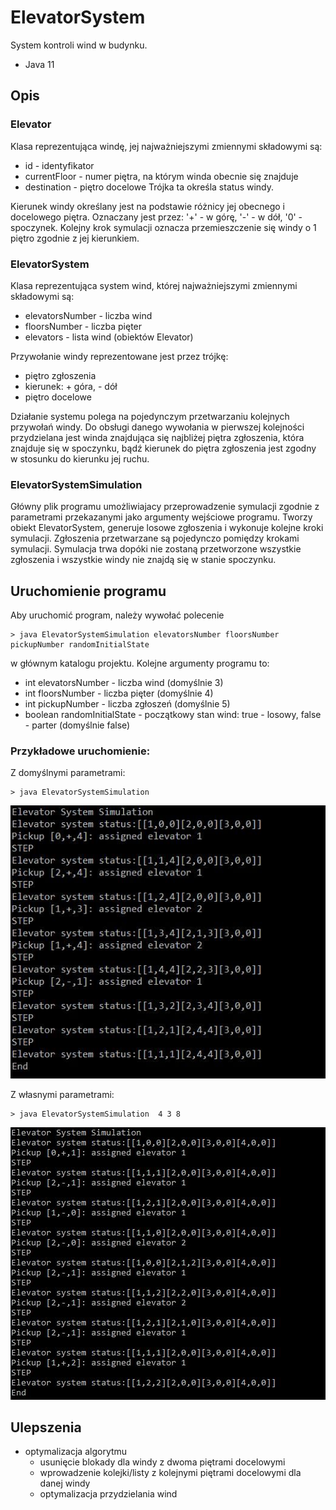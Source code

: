 # ElevatorSystem

System kontroli wind w budynku. 

- Java 11

## Opis 
### Elevator
Klasa reprezentująca windę, jej najważniejszymi zmiennymi składowymi są:
- id - identyfikator 
- currentFloor - numer piętra, na którym winda obecnie się znajduje
- destination - piętro docelowe
Trójka ta określa status windy.

Kierunek windy określany jest na podstawie różnicy jej obecnego i docelowego piętra. Oznaczany jest przez: '+' - w górę, '-' - w dół, '0' - spoczynek.
Kolejny krok symulacji oznacza przemieszczenie się windy o 1 piętro zgodnie z jej kierunkiem.


### ElevatorSystem
Klasa reprezentująca system wind, której najważniejszymi zmiennymi składowymi są:
- elevatorsNumber - liczba wind 
- floorsNumber - liczba pięter
- elevators - lista wind (obiektów Elevator)

Przywołanie windy reprezentowane jest przez trójkę:
- piętro zgłoszenia
- kierunek: + góra, - dół
- piętro docelowe

Działanie systemu polega na pojedynczym przetwarzaniu kolejnych przywołań windy. Do obsługi danego wywołania w pierwszej kolejności przydzielana jest winda znajdująca się najbliżej piętra zgłoszenia, która znajduje się w spoczynku, bądź kierunek do piętra zgłoszenia jest zgodny w stosunku do kierunku jej ruchu.


### ElevatorSystemSimulation
Główny plik programu umożliwiajacy przeprowadzenie symulacji zgodnie z parametrami przekazanymi jako argumenty wejściowe programu.
Tworzy obiekt ElevatorSystem, generuje losowe zgłoszenia i wykonuje kolejne kroki symulacji. Zgłoszenia przetwarzane są pojedynczo pomiędzy krokami symulacji. Symulacja trwa dopóki nie zostaną przetworzone wszystkie zgłoszenia i wszystkie windy nie znajdą się w stanie spoczynku.


## Uruchomienie programu
Aby uruchomić program, należy wywołać polecenie
```
> java ElevatorSystemSimulation elevatorsNumber floorsNumber pickupNumber randomInitialState
```
w głównym katalogu projektu.
Kolejne argumenty programu to:
- int elevatorsNumber - liczba wind (domyślnie 3)
- int floorsNumber - liczba pięter (domyślnie 4)
- int pickupNumber - liczba zgłoszeń (domyślnie 5)
- boolean randomInitialState - początkowy stan wind: true - losowy, false - parter (domyślnie false)

### Przykładowe uruchomienie:
Z domyślnymi parametrami:
```
> java ElevatorSystemSimulation 
```
![alt text](https://github.com/kopeadri/ElevatorSystem/blob/main/przyklad_domyslne.jpg)

Z własnymi parametrami:
```
> java ElevatorSystemSimulation  4 3 8 
```
![alt text](https://github.com/kopeadri/ElevatorSystem/blob/main/przyklad.JPG)

## Ulepszenia
- optymalizacja algorytmu
  - usunięcie blokady dla windy z dwoma piętrami docelowymi
  - wprowadzenie kolejki/listy z kolejnymi piętrami docelowymi dla danej windy
  - optymalizacja przydzielania wind
